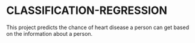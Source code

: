 # CLASSIFICATION-REGRESSION
This project predicts the chance of heart disease a person can get based on the information about a person.
